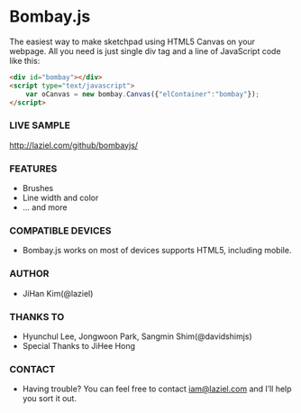 Bombay.js
========
The easiest way to make sketchpad using HTML5 Canvas on your webpage. All you need is just single div tag and a line of JavaScript code like this:
```html
<div id="bombay"></div>
<script type="text/javascript">
    var oCanvas = new bombay.Canvas({"elContainer":"bombay"});
</script>
```

### LIVE SAMPLE ###
http://laziel.com/github/bombayjs/

### FEATURES ###
- Brushes
- Line width and color
- ... and more

### COMPATIBLE DEVICES ###
- Bombay.js works on most of devices supports HTML5, including mobile.

### AUTHOR ###
- JiHan Kim(@laziel)

### THANKS TO ###
- Hyunchul Lee, Jongwoon Park, Sangmin Shim(@davidshimjs)
- Special Thanks to JiHee Hong

### CONTACT ###
- Having trouble? You can feel free to contact iam@laziel.com and I’ll help you sort it out.
